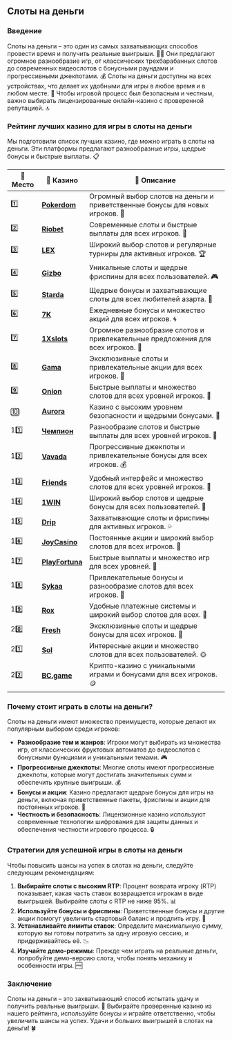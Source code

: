 ## Слоты на деньги

### Введение
Слоты на деньги – это один из самых захватывающих способов провести время и получить реальные выигрыши. 🎰💸 Они предлагают огромное разнообразие игр, от классических трехбарабанных слотов до современных видеослотов с бонусными раундами и прогрессивными джекпотами. 💰 Слоты на деньги доступны на всех устройствах, что делает их удобными для игры в любое время и в любом месте. 📱 Чтобы игровой процесс был безопасным и честным, важно выбирать лицензированные онлайн-казино с проверенной репутацией. 🔝

### Рейтинг лучших казино для игры в слоты на деньги
Мы подготовили список лучших казино, где можно играть в слоты на деньги. Эти платформы предлагают разнообразные игры, щедрые бонусы и быстрые выплаты. 📋

| 🥇 **Место** | 🎰 **Казино** | 💬 **Описание** |
|-------------|-------------|----------------|
| 1️⃣ | [**Pokerdom**](https://brandplay.link/4k77v2yx) | Огромный выбор слотов на деньги и приветственные бонусы для новых игроков. 🎁 |
| 2️⃣ | [**Riobet**](https://brandplay.link/7xBLTPyj) | Современные слоты и быстрые выплаты для всех игроков. 🤑 |
| 3️⃣ | [**LEX**](https://brandplay.link/zW4hdDFV) | Широкий выбор слотов и регулярные турниры для активных игроков. 🏆 |
| 4️⃣ | [**Gizbo**](https://brandplay.link/bprXw4YV) | Уникальные слоты и щедрые фриспины для всех пользователей. 🎮 |
| 5️⃣ | [**Starda**](https://brandplay.link/fB7xwRFL) | Щедрые бонусы и захватывающие слоты для всех любителей азарта. 🌟 |
| 6️⃣ | [**7K**](https://brandplay.link/BvQyFShp) | Ежедневные бонусы и множество акций для всех игроков. 🌀 |
| 7️⃣ | [**1Xslots**](https://brandplay.link/hSB1khtr) | Огромное разнообразие слотов и привлекательные предложения для всех игроков. 🎰 |
| 8️⃣ | [**Gama**](https://brandplay.link/j6NMKsDz) | Эксклюзивные слоты и привлекательные акции для всех игроков. 🧩 |
| 9️⃣ | [**Onion**](https://brandplay.link/zBGRVpQ9) | Быстрые выплаты и множество слотов для всех уровней игроков. 💎 |
| 🔟 | [**Aurora**](https://10trafic-stat2.com/click/668546556bcc6313411604bd/6766/13032/subaccount) | Казино с высоким уровнем безопасности и щедрыми бонусами. 🚀 |
| 11️⃣ | [**Чемпион**](https://temon-gter.cfd/go/lRq?p80412p304504pcc44t17455) | Разнообразие слотов и быстрые выплаты для всех уровней игроков. 🥇 |
| 12️⃣ | [**Vavada**](https://vavadapartner.pro/?promo=ea5c9275-6854-4505-94fc-95ab18221945-linkb2) | Прогрессивные джекпоты и привлекательные бонусы для всех игроков. 💰 |
| 13️⃣ | [**Friends**](https://gofriends.run/linkb2) | Удобный интерфейс и множество слотов для всех уровней игроков. 👯 |
| 14️⃣ | [**1WIN**](https://brandplay.link/smXVpBbG) | Широкий выбор слотов и щедрые бонусы для всех пользователей. 🎲 |
| 15️⃣ | [**Drip**](https://drp-ircp01.com/c07e6a3db) | Захватывающие слоты и фриспины для активных игроков. 💦 |
| 16️⃣ | [**JoyCasino**](https://rpc30.call2me.pro/?/ru/registration?apkpop=0&partner=p24970p3291217pc98f) | Постоянные акции и широкий выбор слотов для всех игроков. 🎉 |
| 17️⃣ | [**PlayFortuna**](https://fortunapromo.net/alt/playfortuna/registration?0dc4a9362a71feb7e3f165fb8e766f70) | Быстрые выплаты и множество игр для всех уровней. 💎 |
| 18️⃣ | [**Sykaa**](https://s-two-way.com/?source=linkb2&pid=30697) | Привлекательные бонусы и разнообразие слотов для всех игроков. 🌈 |
| 19️⃣ | [**Rox**](https://rox-pvwfpjgcxe.com/cb1ee18a5) | Удобные платежные системы и широкий выбор слотов для всех. 💸 |
| 20️⃣ | [**Fresh**](https://fresh-eumwkxwao.com/c3f7b485d) | Эксклюзивные слоты и щедрые бонусы для всех игроков. 🥑 |
| 21️⃣ | [**Sol**](https://sol-mmtdzfbaco.com/cb2415bca) | Интересные акции и множество слотов для всех пользователей. 🌞 |
| 22️⃣ | [**BC.game**](https://partnerbcgame.com/dcc53d441) | Крипто-казино с уникальными играми и бонусами для всех игроков. 🪙 |

### Почему стоит играть в слоты на деньги?
Слоты на деньги имеют множество преимуществ, которые делают их популярным выбором среди игроков:

- **Разнообразие тем и жанров**: Игроки могут выбирать из множества игр, от классических фруктовых автоматов до видеослотов с бонусными функциями и уникальными темами. 🎮
- **Прогрессивные джекпоты**: Многие слоты имеют прогрессивные джекпоты, которые могут достигать значительных сумм и обеспечить крупные выигрыши. 💰
- **Бонусы и акции**: Казино предлагают щедрые бонусы для игры на деньги, включая приветственные пакеты, фриспины и акции для постоянных игроков. 🎁
- **Честность и безопасность**: Лицензионные казино используют современные технологии шифрования для защиты данных и обеспечения честности игрового процесса. 🔒

### Стратегии для успешной игры в слоты на деньги
Чтобы повысить шансы на успех в слотах на деньги, следуйте следующим рекомендациям:

1. **Выбирайте слоты с высоким RTP**: Процент возврата игроку (RTP) показывает, какая часть ставок возвращается игрокам в виде выигрышей. Выбирайте слоты с RTP не ниже 95%. 📊
2. **Используйте бонусы и фриспины**: Приветственные бонусы и другие акции помогут увеличить стартовый баланс и продлить игру. 🎁
3. **Устанавливайте лимиты ставок**: Определите максимальную сумму, которую вы готовы потратить за одну игровую сессию, и придерживайтесь её. 📉
4. **Изучайте демо-режимы**: Прежде чем играть на реальные деньги, попробуйте демо-версию слота, чтобы понять механику и особенности игры. 🆓

### Заключение
Слоты на деньги – это захватывающий способ испытать удачу и получить реальные выигрыши. 💸 Выбирайте проверенные казино из нашего рейтинга, используйте бонусы и играйте ответственно, чтобы увеличить шансы на успех. Удачи и больших выигрышей в слотах на деньги! 🍀
